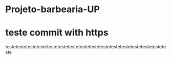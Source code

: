 # Projeto-barbearia-UP


# teste commit with https
testetestetestetestetestetestetestetestetestetestetestetestetestetestetesteteste